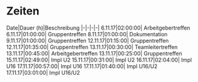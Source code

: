 
# Zeiten
Date|Dauer (h)|Beschreibung
|-|-|-|-|
6.11.17|02:00:00| Arbeitgebertreffen
6.11.17|01:00:00| Gruppentreffen
8.11.17|01:00:00| Dokumentation
9.11.17|01:00:00| Gruppentreffen
12.11.17|01:15:00| Gruppentreffen
12.11.17|01:35:00| Gruppentreffen
13.11.17|00:30:00| Teamleitertreffen
13.11.17|00:45:00| Arbeitgebertreffen
13.11.17|00:25:00| Gruppentreffen
15.11.17|02:49:00| Impl U2
15.11.17|00:31:00| Impl U2
16.11.17|02:04:00| Impl U16
17.11.17|00:57:00| Impl U16
17.11.17|01:40:00| Impl U16/U2
17.11.17|03:01:00| Impl U16/U2

